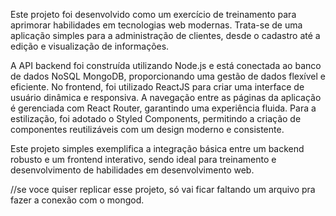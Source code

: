 Este projeto foi desenvolvido como um exercício de treinamento para aprimorar habilidades em tecnologias web modernas. Trata-se de uma aplicação simples para a administração de clientes, desde o cadastro até a edição e visualização de informações.

A API backend foi construída utilizando Node.js e está conectada ao banco de dados NoSQL MongoDB, proporcionando uma gestão de dados flexível e eficiente. No frontend, foi utilizado ReactJS para criar uma interface de usuário dinâmica e responsiva. A navegação entre as páginas da aplicação é gerenciada com React Router, garantindo uma experiência fluida. Para a estilização, foi adotado o Styled Components, permitindo a criação de componentes reutilizáveis com um design moderno e consistente.

Este projeto simples exemplifica a integração básica entre um backend robusto e um frontend interativo, sendo ideal para treinamento e desenvolvimento de habilidades em desenvolvimento web.

//se voce quiser replicar esse projeto, só vai ficar faltando um arquivo pra fazer a conexão com o mongod.
